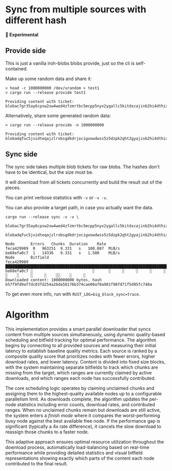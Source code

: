 # Sync from multiple sources with different hash

**🧪 Experimental**

## Provide side

This is just a vanilla iroh-blobs blobs provide, just so the cli is self-contained.

Make up some random data and share it:
```
> head -c 1000000000 /dev/urandom > test1
> cargo run --release provide test1

Providing content with ticket:
blobac7gr35ay6cpsw2xw4wed4zfzmrtbc5mcpp5nyx2ygallc5kitdxcajinb2hi4dthixs6ylqomys2mjoojswyylzfzxdaltjojxwqltjojxwqltmnfxgwlrpaiaalxzlfgnn4aqbfiaqj7yc6akniaaaaaaaaaaaagn54aqa4xnynd53jhyewkn2ayynga3axgdtxm4ygy2acj4zbz4umdkvnwra
```

Alternatively, share some generated random data:

```
> cargo run --release provide -n 1000000000

Providing content with ticket:
blobadqfuc5jvidteqajzlrxbsgdkdrjocigoowdwss5z5dzpk2qht2gyajinb2hi4dthixs6zlvmmys2mjoojswyylzfzxdaltjojxwqltjojxwqltmnfxgwlrpaiae7sdexkdjwayayculffmgtmbqaiqo4jkthf6j4euyg6bimypexqlexdivrel4myohgv5uwe5urmqj
```

## Sync side

The sync side takes multiple blob tickets for raw blobs. The hashes don't have to be identical, but the size must be.

It will download from all tickets concurrently and build the result out of the pieces.

You can print verbose statistics with `-v` or `-v -v`.

You can also provide a target path, in case you actually want the data.

```
cargo run --release sync -v -v \
  blobac7gr35ay6cpsw2xw4wed4zfzmrtbc5mcpp5nyx2ygallc5kitdxcajinb2hi4dthixs6ylqomys2mjoojswyylzfzxdaltjojxwqltjojxwqltmnfxgwlrpaiaalxzlfgnn4aqbfiaqj7yc6akniaaaaaaaaaaaagn54aqa4xnynd53jhyewkn2ayynga3axgdtxm4ygy2acj4zbz4umdkvnwra
  blobadqfuc5jvidteqajzlrxbsgdkdrjocigoowdwss5z5dzpk2qht2gyajinb2hi4dthixs6zlvmmys2mjoojswyylzfzxdaltjojxwqltjojxwqltmnfxgwlrpaiae7sdexkdjwayayculffmgtmbqaiqo4jkthf6j4euyg6bimypexqlexdivrel4myohgv5uwe5urmqj

Node       Errors	Chunks	Duration	Rate
feca429989	0	963251	9.331   s	100.807  MiB/s
be68efa0c7	1	14336	9.331   s	1.500    MiB/s
Node       Bitfield
feca429989 ████████████████████████████████████████████████████████████████████████████████████████████████████
be68efa0c7 ░                          ░      ░     ░     ░     ░     ░     ░    ░     ░     ░    ░░    ░     ░ 
Downloaded content: 1000000000 bytes, hash b57f9fd9af7dc03fd254a26da58176b374cae00af0a981f98fd71f5d95fc748a
```

To get even more info, run with `RUST_LOG=big_block_sync=trace`.

# Algorithm

<!-- thanks claude -->

This implementation provides a smart parallel downloader that syncs content from multiple sources simultaneously, using dynamic quality-based scheduling and bitfield tracking for optimal performance.
The algorithm begins by connecting to all provided sources and measuring their initial latency to establish baseline quality metrics. Each source is ranked by a composite quality score that prioritizes nodes with fewer errors, higher download rates, and lower latency. Content is divided into fixed size blocks, with the system maintaining separate bitfields to track which chunks are missing from the target, which ranges are currently claimed by active downloads, and which ranges each node has successfully contributed.

The core scheduling logic operates by claiming unclaimed chunks and assigning them to the highest-quality available nodes up to a configurable parallelism limit. As downloads complete, the algorithm updates the per-node statistics including error counts, download rates, and contributed ranges. When no unclaimed chunks remain but downloads are still active, the system enters a *finish mode* where it compares the worst-performing busy node against the best available free node. If the performance gap is significant (typically a 4x rate difference), it cancels the slow download to reassign those chunks to a faster node.

This adaptive approach ensures optimal resource utilization throughout the download process, automatically load-balancing based on real-time performance while providing detailed statistics and visual bitfield representations showing exactly which parts of the content each node contributed to the final result.